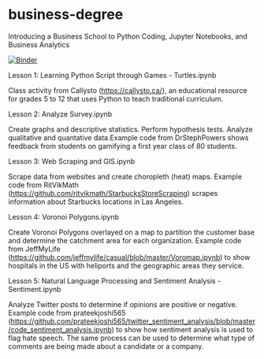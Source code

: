# business-degree
Introducing a Business School to Python Coding, Jupyter Notebooks, and Business Analytics

[![Binder](https://mybinder.org/badge_logo.svg)](https://mybinder.org/v2/gh/DrStephPowers/business-degree/master)

Lesson 1: Learning Python Script through Games - Turtles.ipynb

Class activity from Callysto (https://callysto.ca/), an educational resource for grades 5 to 12 that uses Python to teach traditional curriculum.

Lesson 2: Analyze Survey.ipynb

Create graphs and descriptive statistics. Perform hypothesis tests. Analyze qualitative and quantative data.Example code from DrStephPowers shows feedback from students on gamifying a first year class of 80 students.

Lesson 3: Web Scraping and GIS.ipynb

Scrape data from websites and create choropleth (heat) maps. Example code from RitVikMath (https://github.com/ritvikmath/StarbucksStoreScraping) scrapes information about Starbucks locations in Las Angeles.

Lesson 4: Voronoi Polygons.ipynb

Create Voronoi Polygons overlayed on a map to partition the customer base and determine the catchment area for each organization.
Example code from JeffMyLife (https://github.com/jeffmylife/casual/blob/master/Voromap.ipynb) to show hospitals in the US with heliports and the geographic areas they service.

Lesson 5: Natural Language Processing and Sentiment Analysis - Sentiment.ipynb

Analyze Twitter posts to determine if opinions are positive or negative. Example code from prateekjoshi565 (https://github.com/prateekjoshi565/twitter_sentiment_analysis/blob/master/code_sentiment_analysis.ipynb) to show how sentiment analysis is used to flag hate speech. The same process can be used to determine what type of comments are being made about a candidate or a company.

